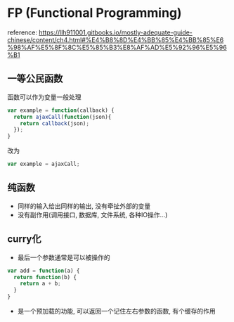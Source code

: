 # FP (Functional Programming)

reference: https://llh911001.gitbooks.io/mostly-adequate-guide-chinese/content/ch4.html#%E4%B8%8D%E4%BB%85%E4%BB%85%E6%98%AF%E5%8F%8C%E5%85%B3%E8%AF%AD%E5%92%96%E5%96%B1

## 一等公民函数

函数可以作为变量一般处理

```javascript
var example = function(callback) {
  return ajaxCall(function(json){
    return callback(json);
  });
}
```

改为

```javascript
var example = ajaxCall;
```



## 纯函数  

- 同样的输入给出同样的输出, 没有牵扯外部的变量
- 没有副作用(调用接口, 数据库, 文件系统, 各种IO操作...)


## curry化

- 最后一个参数通常是可以被操作的
```javascript
var add = function(a) {
  return function(b) {
    return a + b;
  }
}
```
- 是一个预加载的功能, 可以返回一个记住左右参数的函数, 有个缓存的作用
